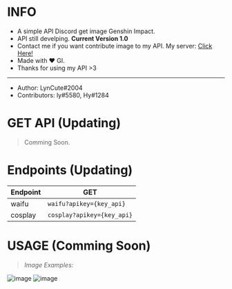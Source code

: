 # INFO
- A simple API Discord get image Genshin Impact. 
- API still develping. **Current Version 1.0** 
- Contact me if you want contribute image to my API. My server: [Click Here!](https://discord.gg/6TZVye2G3E)
- Made with ❤️ GI.
- Thanks for using my API >3
----
- Author: LynCute#2004
- Contributors: ly#5580, Hy#1284 
# GET API (Updating)
> Comming Soon.

# Endpoints (Updating)
| Endpoint  | GET |
| ------------- | ------------- |
| waifu  | ```waifu?apikey={key_api}```  |
| cosplay  | ```cosplay?apikey={key_api}```  |

# USAGE (Comming Soon)
> *Image Examples:*


![image](https://user-images.githubusercontent.com/52123370/157243146-b3074aae-a644-4fc2-8c2c-5a0c8a2b62f1.png) ![image](https://user-images.githubusercontent.com/52123370/157242345-023c218c-5d2b-43d7-b11a-dff690fecf62.png)



